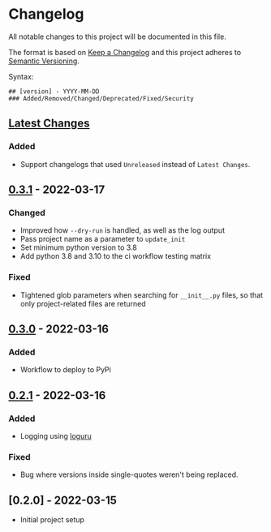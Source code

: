 # Changelog

All notable changes to this project will be documented in this file.

The format is based on [Keep a Changelog](http://keepachangelog.com/en/1.0.0/)
and this project adheres to [Semantic Versioning](http://semver.org/spec/v2.0.0.html).

Syntax:

```text
## [version] - YYYY-MM-DD
### Added/Removed/Changed/Deprecated/Fixed/Security
```

## [Latest Changes]

### Added

- Support changelogs that used `Unreleased` instead of `Latest Changes`.

## [0.3.1] - 2022-03-17

### Changed

- Improved how `--dry-run` is handled, as well as the log output
- Pass project name as a parameter to `update_init`
- Set minimum python version to 3.8
- Add python 3.8 and 3.10 to the ci workflow testing matrix

### Fixed

- Tightened glob parameters when searching for `__init__.py` files, so that only project-related files are returned

## [0.3.0] - 2022-03-16

### Added

- Workflow to deploy to PyPi

## [0.2.1] - 2022-03-16

### Added
- Logging using [loguru](https://github.com/Delgan/loguru)

### Fixed
- Bug where versions inside single-quotes weren't being replaced.

## [0.2.0] - 2022-03-15

- Initial project setup


[Latest Changes]: https://github.com/lucasmelin/molting/compare/v0.3.1...HEAD
[0.3.1]: https://github.com/lucasmelin/molting/compare/v0.3.0...v0.3.1
[0.3.0]: https://github.com/lucasmelin/molting/compare/v0.2.1...v0.3.0
[0.2.1]: https://github.com/lucasmelin/molting/compare/v0.2.0...v0.2.1
